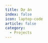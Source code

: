 ```yaml
---
title: Dự án
index: false
icon: laptop-code
article: false
category:
  - Projects
---
```


<Catalog />
